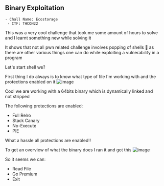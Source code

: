 <h2> Binary Exploitation </h2>

    - Chall Name: Ecostorage
     - CTF: THCON22

This was a very cool challenge that took me some amount of hours to solve and I learnt something new while solving it

It shows that not all pwn related challenge involves popping of shells 🐚 as there are other various things one can do while exploiting a vulnerability in a program

Let's start shell we?

First thing I do always is to know what type of file I'm working with and the protections enabled on it
![image](https://github.com/h4ckyou/h4ckyou.github.io/assets/127159644/481ca51d-f842-4047-9446-7e1ae444c5f1)

Cool we are working with a 64bits binary which is dynamically linked and not stripped

The following protections are enabled:
- Full Relro
- Stack Canary
- No-Execute
- PIE

What a hassle all protections are enabled!!

To get an overview of what the binary does I ran it and got this
![image](https://github.com/h4ckyou/h4ckyou.github.io/assets/127159644/519ef7e1-a6b7-4b50-a323-23e98dcc241e)

So it seems we can:
- Read File
- Go Premium
- Exit

  
